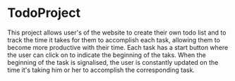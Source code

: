 # TodoProject
This project allows user's of the website to create their own todo list and to track the time
it takes for them to accomplish each task, allowing them to become more productive with their time.
Each task has a start button where the user can click on to indicate the beginning  of the taks. 
When the beginning of the task is signalised, the user is constantly updated on the time it's taking him
or her to accomplish the corresponding task. 